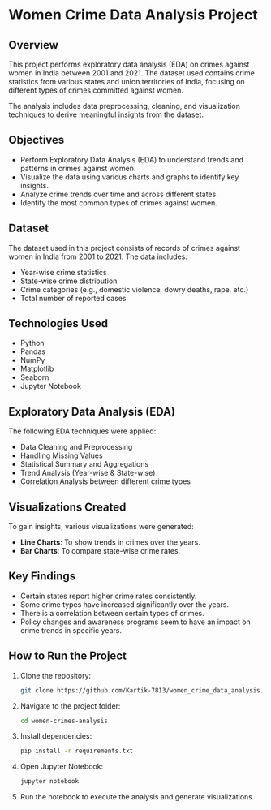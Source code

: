 # Women Crime Data Analysis Project

## Overview
This project performs exploratory data analysis (EDA) on crimes against women in India between 2001 and 2021. The dataset used contains crime statistics from various states and union territories of India, focusing on different types of crimes committed against women.

The analysis includes data preprocessing, cleaning, and visualization techniques to derive meaningful insights from the dataset.

## Objectives
- Perform Exploratory Data Analysis (EDA) to understand trends and patterns in crimes against women.
- Visualize the data using various charts and graphs to identify key insights.
- Analyze crime trends over time and across different states.
- Identify the most common types of crimes against women.

## Dataset
The dataset used in this project consists of records of crimes against women in India from 2001 to 2021. The data includes:
- Year-wise crime statistics
- State-wise crime distribution
- Crime categories (e.g., domestic violence, dowry deaths, rape, etc.)
- Total number of reported cases

## Technologies Used
- Python
- Pandas
- NumPy
- Matplotlib
- Seaborn
- Jupyter Notebook

## Exploratory Data Analysis (EDA)
The following EDA techniques were applied:
- Data Cleaning and Preprocessing
- Handling Missing Values
- Statistical Summary and Aggregations
- Trend Analysis (Year-wise & State-wise)
- Correlation Analysis between different crime types

## Visualizations Created
To gain insights, various visualizations were generated:
- **Line Charts**: To show trends in crimes over the years.
- **Bar Charts**: To compare state-wise crime rates.

## Key Findings
- Certain states report higher crime rates consistently.
- Some crime types have increased significantly over the years.
- There is a correlation between certain types of crimes.
- Policy changes and awareness programs seem to have an impact on crime trends in specific years.

## How to Run the Project
1. Clone the repository:
   ```sh
   git clone https://github.com/Kartik-7813/women_crime_data_analysis.git
   ```
2. Navigate to the project folder:
   ```sh
   cd women-crimes-analysis
   ```
3. Install dependencies:
   ```sh
   pip install -r requirements.txt
   ```
4. Open Jupyter Notebook:
   ```sh
   jupyter notebook
   ```
5. Run the notebook to execute the analysis and generate visualizations.




